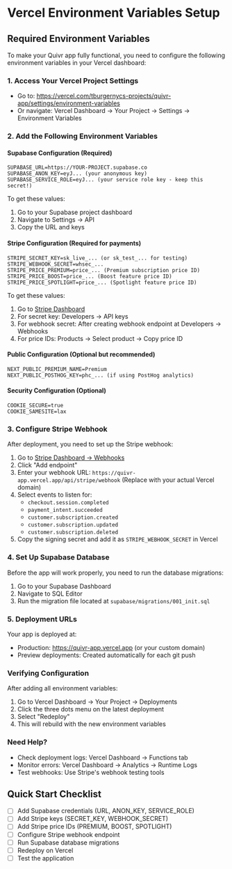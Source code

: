 # Vercel Environment Variables Setup

## Required Environment Variables

To make your Quivr app fully functional, you need to configure the following environment variables in your Vercel dashboard:

### 1. Access Your Vercel Project Settings
- Go to: https://vercel.com/tburgernycs-projects/quivr-app/settings/environment-variables
- Or navigate: Vercel Dashboard → Your Project → Settings → Environment Variables

### 2. Add the Following Environment Variables

#### Supabase Configuration (Required)
```
SUPABASE_URL=https://YOUR-PROJECT.supabase.co
SUPABASE_ANON_KEY=eyJ... (your anonymous key)
SUPABASE_SERVICE_ROLE=eyJ... (your service role key - keep this secret!)
```

To get these values:
1. Go to your Supabase project dashboard
2. Navigate to Settings → API
3. Copy the URL and keys

#### Stripe Configuration (Required for payments)
```
STRIPE_SECRET_KEY=sk_live_... (or sk_test_... for testing)
STRIPE_WEBHOOK_SECRET=whsec_...
STRIPE_PRICE_PREMIUM=price_... (Premium subscription price ID)
STRIPE_PRICE_BOOST=price_... (Boost feature price ID)
STRIPE_PRICE_SPOTLIGHT=price_... (Spotlight feature price ID)
```

To get these values:
1. Go to [Stripe Dashboard](https://dashboard.stripe.com)
2. For secret key: Developers → API keys
3. For webhook secret: After creating webhook endpoint at Developers → Webhooks
4. For price IDs: Products → Select product → Copy price ID

#### Public Configuration (Optional but recommended)
```
NEXT_PUBLIC_PREMIUM_NAME=Premium
NEXT_PUBLIC_POSTHOG_KEY=phc_... (if using PostHog analytics)
```

#### Security Configuration (Optional)
```
COOKIE_SECURE=true
COOKIE_SAMESITE=lax
```

### 3. Configure Stripe Webhook

After deployment, you need to set up the Stripe webhook:

1. Go to [Stripe Dashboard → Webhooks](https://dashboard.stripe.com/webhooks)
2. Click "Add endpoint"
3. Enter your webhook URL: `https://quivr-app.vercel.app/api/stripe/webhook`
   (Replace with your actual Vercel domain)
4. Select events to listen for:
   - `checkout.session.completed`
   - `payment_intent.succeeded`
   - `customer.subscription.created`
   - `customer.subscription.updated`
   - `customer.subscription.deleted`
5. Copy the signing secret and add it as `STRIPE_WEBHOOK_SECRET` in Vercel

### 4. Set Up Supabase Database

Before the app will work properly, you need to run the database migrations:

1. Go to your Supabase Dashboard
2. Navigate to SQL Editor
3. Run the migration file located at `supabase/migrations/001_init.sql`

### 5. Deployment URLs

Your app is deployed at:
- Production: https://quivr-app.vercel.app (or your custom domain)
- Preview deployments: Created automatically for each git push

### Verifying Configuration

After adding all environment variables:
1. Go to Vercel Dashboard → Your Project → Deployments
2. Click the three dots menu on the latest deployment
3. Select "Redeploy"
4. This will rebuild with the new environment variables

### Need Help?

- Check deployment logs: Vercel Dashboard → Functions tab
- Monitor errors: Vercel Dashboard → Analytics → Runtime Logs
- Test webhooks: Use Stripe's webhook testing tools

## Quick Start Checklist

- [ ] Add Supabase credentials (URL, ANON_KEY, SERVICE_ROLE)
- [ ] Add Stripe keys (SECRET_KEY, WEBHOOK_SECRET)
- [ ] Add Stripe price IDs (PREMIUM, BOOST, SPOTLIGHT)
- [ ] Configure Stripe webhook endpoint
- [ ] Run Supabase database migrations
- [ ] Redeploy on Vercel
- [ ] Test the application